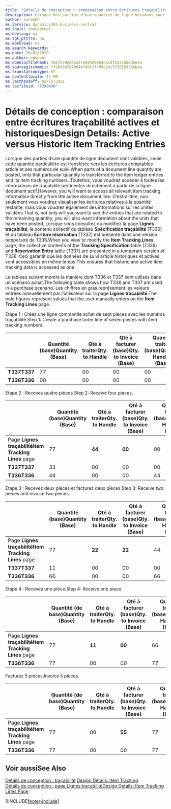```yaml
---
title: 'Détails de conception : comparaison entre écritures traçabilité actives et historiques | Microsoft Docs'
description: Lorsque des parties d’une quantité de ligne document sont validées, seule cette quantité particulière est transférée vers les écritures comptables article et ses numéros de suivi. Toutefois, vous voudrez accéder à toutes les informations de traçabilité pertinentes directement à partir de la ligne document actif. C’est-à-dire, non seulement vous voudrez visualiser les écritures relatives à la quantité restante, mais vous voudrez également des informations sur les unités validées. Lorsque vous consultez ou modifiez la page **Lignes traçabilité**, le contenu collectif du tableau **Spécification traçabilité** (T336) et du tableau **Écriture réservation** (T337) est présenté dans une version temporaire de T336. Ceci garantit que les données de suivi article historiques et actives sont accessibles en même temps.
author: SorenGP
ms.service: dynamics365-business-central
ms.topic: conceptual
ms.devlang: na
ms.tgt_pltfrm: na
ms.workload: na
ms.search.keywords: ''
ms.date: 10/01/2020
ms.author: edupont
ms.openlocfilehash: 7be7550e2ba337e8e4200b4cac6f5a75a80deeea
ms.sourcegitcommit: ff2b55b7e790447e0c1fcd5c2ec7f7610338ebaa
ms.translationtype: HT
ms.contentlocale: fr-FR
ms.lasthandoff: 02/15/2021
ms.locfileid: "5390098"
---
```

# <a name="design-details-active-versus-historic-item-tracking-entries"></a><span data-ttu-id="bcd07-107">Détails de conception : comparaison entre écritures traçabilité actives et historiques</span><span class="sxs-lookup"><span data-stu-id="bcd07-107">Design Details: Active versus Historic Item Tracking Entries</span></span>
<span data-ttu-id="bcd07-108">Lorsque des parties d’une quantité de ligne document sont validées, seule cette quantité particulière est transférée vers les écritures comptables article et ses numéros de suivi.</span><span class="sxs-lookup"><span data-stu-id="bcd07-108">When parts of a document line quantity are posted, only that particular quantity is transferred to the item ledger entries and its item tracking numbers.</span></span> <span data-ttu-id="bcd07-109">Toutefois, vous voudrez accéder à toutes les informations de traçabilité pertinentes directement à partir de la ligne document actif.</span><span class="sxs-lookup"><span data-stu-id="bcd07-109">However, you will want to access all relevant item tracking information directly from the active document line.</span></span> <span data-ttu-id="bcd07-110">C’est-à-dire, non seulement vous voudrez visualiser les écritures relatives à la quantité restante, mais vous voudrez également des informations sur les unités validées.</span><span class="sxs-lookup"><span data-stu-id="bcd07-110">That is, not only will you want to see the entries that are related to the remaining quantity, you will also want information about the units that have been posted.</span></span> <span data-ttu-id="bcd07-111">Lorsque vous consultez ou modifiez la page **Lignes traçabilité**, le contenu collectif du tableau **Spécification traçabilité** (T336) et du tableau **Écriture réservation** (T337) est présenté dans une version temporaire de T336.</span><span class="sxs-lookup"><span data-stu-id="bcd07-111">When you view or modify the **Item Tracking Lines** page, the collective contents of the **Tracking Specification** table (T336) and **Reservation Entry** table (T337) are presented in a temporary version of T336.</span></span> <span data-ttu-id="bcd07-112">Ceci garantit que les données de suivi article historiques et actives sont accessibles en même temps.</span><span class="sxs-lookup"><span data-stu-id="bcd07-112">This ensures that historic and active item tracking data is accessed as one.</span></span>  

 <span data-ttu-id="bcd07-113">Le tableau suivant montre la manière dont T336 et T337 sont utilisés dans un scénario achat.</span><span class="sxs-lookup"><span data-stu-id="bcd07-113">The following table shows how T336 and T337 are used in a purchase scenario.</span></span> <span data-ttu-id="bcd07-114">Les chiffres en gras représentent les valeurs entrées manuellement par l’utilisateur sur la page **Lignes traçabilité**.</span><span class="sxs-lookup"><span data-stu-id="bcd07-114">The bold figures represent values that the user manually enters on the **Item Tracking Lines** page.</span></span>  

 <span data-ttu-id="bcd07-115">Étape 1 : Créez une ligne commande achat de sept pièces avec les numéros traçabilité.</span><span class="sxs-lookup"><span data-stu-id="bcd07-115">Step 1: Create a purchase order line of seven pieces with item tracking numbers.</span></span>  

||<span data-ttu-id="bcd07-116">**Quantité (base)**</span><span class="sxs-lookup"><span data-stu-id="bcd07-116">**Quantity (Base)**</span></span>|<span data-ttu-id="bcd07-117">**Qté à traiter**</span><span class="sxs-lookup"><span data-stu-id="bcd07-117">**Qty. to Handle**</span></span>|<span data-ttu-id="bcd07-118">**Qté à facturer (base)**</span><span class="sxs-lookup"><span data-stu-id="bcd07-118">**Qty. to Invoice (Base)**</span></span>|<span data-ttu-id="bcd07-119">**Quantité traitée (base)**</span><span class="sxs-lookup"><span data-stu-id="bcd07-119">**Quantity Handled (Base)**</span></span>|<span data-ttu-id="bcd07-120">**Quantité facturée (base)**</span><span class="sxs-lookup"><span data-stu-id="bcd07-120">**Quantity Invoiced (Base)**</span></span>|  
|-|----------------------------------------------|--------------------------------------------|------------------------------------------------------|-------------------------------------------------------|--------------------------------------------------------|  
|<span data-ttu-id="bcd07-121">**T337**</span><span class="sxs-lookup"><span data-stu-id="bcd07-121">**T337**</span></span>|<span data-ttu-id="bcd07-122">7</span><span class="sxs-lookup"><span data-stu-id="bcd07-122">7</span></span>|<span data-ttu-id="bcd07-123">0</span><span class="sxs-lookup"><span data-stu-id="bcd07-123">0</span></span>|<span data-ttu-id="bcd07-124">0</span><span class="sxs-lookup"><span data-stu-id="bcd07-124">0</span></span>|<span data-ttu-id="bcd07-125">0</span><span class="sxs-lookup"><span data-stu-id="bcd07-125">0</span></span>|<span data-ttu-id="bcd07-126">0</span><span class="sxs-lookup"><span data-stu-id="bcd07-126">0</span></span>|  
|<span data-ttu-id="bcd07-127">**T336**</span><span class="sxs-lookup"><span data-stu-id="bcd07-127">**T336**</span></span>|<span data-ttu-id="bcd07-128">0</span><span class="sxs-lookup"><span data-stu-id="bcd07-128">0</span></span>|<span data-ttu-id="bcd07-129">0</span><span class="sxs-lookup"><span data-stu-id="bcd07-129">0</span></span>|<span data-ttu-id="bcd07-130">0</span><span class="sxs-lookup"><span data-stu-id="bcd07-130">0</span></span>|<span data-ttu-id="bcd07-131">0</span><span class="sxs-lookup"><span data-stu-id="bcd07-131">0</span></span>|<span data-ttu-id="bcd07-132">0</span><span class="sxs-lookup"><span data-stu-id="bcd07-132">0</span></span>|  

 <span data-ttu-id="bcd07-133">Étape 2 : Recevez quatre pièces.</span><span class="sxs-lookup"><span data-stu-id="bcd07-133">Step 2: Receive four pieces.</span></span>  

||<span data-ttu-id="bcd07-134">**Quantité (base)**</span><span class="sxs-lookup"><span data-stu-id="bcd07-134">**Quantity (Base)**</span></span>|<span data-ttu-id="bcd07-135">**Qté à traiter**</span><span class="sxs-lookup"><span data-stu-id="bcd07-135">**Qty. to Handle**</span></span>|<span data-ttu-id="bcd07-136">**Qté à facturer (base)**</span><span class="sxs-lookup"><span data-stu-id="bcd07-136">**Qty. to Invoice (Base)**</span></span>|<span data-ttu-id="bcd07-137">**Quantité traitée (base)**</span><span class="sxs-lookup"><span data-stu-id="bcd07-137">**Quantity Handled (Base)**</span></span>|<span data-ttu-id="bcd07-138">**Quantité facturée (base)**</span><span class="sxs-lookup"><span data-stu-id="bcd07-138">**Quantity Invoiced (Base)**</span></span>|  
|-|----------------------------------------------|--------------------------------------------|------------------------------------------------------|-------------------------------------------------------|--------------------------------------------------------|  
|<span data-ttu-id="bcd07-139">Page **Lignes traçabilité**</span><span class="sxs-lookup"><span data-stu-id="bcd07-139">**Item Tracking Lines** page</span></span>|<span data-ttu-id="bcd07-140">7</span><span class="sxs-lookup"><span data-stu-id="bcd07-140">7</span></span>|<span data-ttu-id="bcd07-141">**4**</span><span class="sxs-lookup"><span data-stu-id="bcd07-141">**4**</span></span>|<span data-ttu-id="bcd07-142">**0**</span><span class="sxs-lookup"><span data-stu-id="bcd07-142">**0**</span></span>|<span data-ttu-id="bcd07-143">0</span><span class="sxs-lookup"><span data-stu-id="bcd07-143">0</span></span>|<span data-ttu-id="bcd07-144">0</span><span class="sxs-lookup"><span data-stu-id="bcd07-144">0</span></span>|  
|<span data-ttu-id="bcd07-145">**T337**</span><span class="sxs-lookup"><span data-stu-id="bcd07-145">**T337**</span></span>|<span data-ttu-id="bcd07-146">3</span><span class="sxs-lookup"><span data-stu-id="bcd07-146">3</span></span>|<span data-ttu-id="bcd07-147">0</span><span class="sxs-lookup"><span data-stu-id="bcd07-147">0</span></span>|<span data-ttu-id="bcd07-148">0</span><span class="sxs-lookup"><span data-stu-id="bcd07-148">0</span></span>|<span data-ttu-id="bcd07-149">0</span><span class="sxs-lookup"><span data-stu-id="bcd07-149">0</span></span>|<span data-ttu-id="bcd07-150">0</span><span class="sxs-lookup"><span data-stu-id="bcd07-150">0</span></span>|  
|<span data-ttu-id="bcd07-151">**T336**</span><span class="sxs-lookup"><span data-stu-id="bcd07-151">**T336**</span></span>|<span data-ttu-id="bcd07-152">4</span><span class="sxs-lookup"><span data-stu-id="bcd07-152">4</span></span>|<span data-ttu-id="bcd07-153">0</span><span class="sxs-lookup"><span data-stu-id="bcd07-153">0</span></span>|<span data-ttu-id="bcd07-154">0</span><span class="sxs-lookup"><span data-stu-id="bcd07-154">0</span></span>|<span data-ttu-id="bcd07-155">4</span><span class="sxs-lookup"><span data-stu-id="bcd07-155">4</span></span>|<span data-ttu-id="bcd07-156">0</span><span class="sxs-lookup"><span data-stu-id="bcd07-156">0</span></span>|  

 <span data-ttu-id="bcd07-157">Étape 3 : Recevez deux pièces et facturez deux pièces.</span><span class="sxs-lookup"><span data-stu-id="bcd07-157">Step 3: Receive two pieces and invoice two pieces.</span></span>  

||<span data-ttu-id="bcd07-158">**Quantité (base)**</span><span class="sxs-lookup"><span data-stu-id="bcd07-158">**Quantity (Base)**</span></span>|<span data-ttu-id="bcd07-159">**Qté à traiter**</span><span class="sxs-lookup"><span data-stu-id="bcd07-159">**Qty. to Handle**</span></span>|<span data-ttu-id="bcd07-160">**Qté à facturer (base)**</span><span class="sxs-lookup"><span data-stu-id="bcd07-160">**Qty. to Invoice (Base)**</span></span>|<span data-ttu-id="bcd07-161">**Quantité traitée (base)**</span><span class="sxs-lookup"><span data-stu-id="bcd07-161">**Quantity Handled (Base)**</span></span>|<span data-ttu-id="bcd07-162">**Quantité facturée (base)**</span><span class="sxs-lookup"><span data-stu-id="bcd07-162">**Quantity Invoiced (Base)**</span></span>|  
|-|----------------------------------------------|--------------------------------------------|------------------------------------------------------|-------------------------------------------------------|--------------------------------------------------------|  
|<span data-ttu-id="bcd07-163">Page **Lignes traçabilité**</span><span class="sxs-lookup"><span data-stu-id="bcd07-163">**Item Tracking Lines** page</span></span>|<span data-ttu-id="bcd07-164">7</span><span class="sxs-lookup"><span data-stu-id="bcd07-164">7</span></span>|<span data-ttu-id="bcd07-165">**2**</span><span class="sxs-lookup"><span data-stu-id="bcd07-165">**2**</span></span>|<span data-ttu-id="bcd07-166">**2**</span><span class="sxs-lookup"><span data-stu-id="bcd07-166">**2**</span></span>|<span data-ttu-id="bcd07-167">4</span><span class="sxs-lookup"><span data-stu-id="bcd07-167">4</span></span>|<span data-ttu-id="bcd07-168">0</span><span class="sxs-lookup"><span data-stu-id="bcd07-168">0</span></span>|  
|<span data-ttu-id="bcd07-169">**T337**</span><span class="sxs-lookup"><span data-stu-id="bcd07-169">**T337**</span></span>|<span data-ttu-id="bcd07-170">1</span><span class="sxs-lookup"><span data-stu-id="bcd07-170">1</span></span>|<span data-ttu-id="bcd07-171">0</span><span class="sxs-lookup"><span data-stu-id="bcd07-171">0</span></span>|<span data-ttu-id="bcd07-172">0</span><span class="sxs-lookup"><span data-stu-id="bcd07-172">0</span></span>|<span data-ttu-id="bcd07-173">0</span><span class="sxs-lookup"><span data-stu-id="bcd07-173">0</span></span>|<span data-ttu-id="bcd07-174">0</span><span class="sxs-lookup"><span data-stu-id="bcd07-174">0</span></span>|  
|<span data-ttu-id="bcd07-175">**T336**</span><span class="sxs-lookup"><span data-stu-id="bcd07-175">**T336**</span></span>|<span data-ttu-id="bcd07-176">6</span><span class="sxs-lookup"><span data-stu-id="bcd07-176">6</span></span>|<span data-ttu-id="bcd07-177">0</span><span class="sxs-lookup"><span data-stu-id="bcd07-177">0</span></span>|<span data-ttu-id="bcd07-178">0</span><span class="sxs-lookup"><span data-stu-id="bcd07-178">0</span></span>|<span data-ttu-id="bcd07-179">6</span><span class="sxs-lookup"><span data-stu-id="bcd07-179">6</span></span>|<span data-ttu-id="bcd07-180">2</span><span class="sxs-lookup"><span data-stu-id="bcd07-180">2</span></span>|  

 <span data-ttu-id="bcd07-181">Étape 4 : Recevez une pièce.</span><span class="sxs-lookup"><span data-stu-id="bcd07-181">Step 4: Receive one piece.</span></span>  

||<span data-ttu-id="bcd07-182">**Quantité (de base)**</span><span class="sxs-lookup"><span data-stu-id="bcd07-182">**Quantity (Base)**</span></span>|<span data-ttu-id="bcd07-183">**Qté à traiter**</span><span class="sxs-lookup"><span data-stu-id="bcd07-183">**Qty. to Handle**</span></span>|<span data-ttu-id="bcd07-184">**Qté à facturer (base)**</span><span class="sxs-lookup"><span data-stu-id="bcd07-184">**Qty. to Invoice (Base)**</span></span>|<span data-ttu-id="bcd07-185">**Quantité traitée (base)**</span><span class="sxs-lookup"><span data-stu-id="bcd07-185">**Quantity Handled (Base)**</span></span>|<span data-ttu-id="bcd07-186">**Quantité facturée (base)**</span><span class="sxs-lookup"><span data-stu-id="bcd07-186">**Quantity Invoiced (Base)**</span></span>|  
|-|----------------------------------------------|--------------------------------------------|------------------------------------------------------|-------------------------------------------------------|--------------------------------------------------------|  
|<span data-ttu-id="bcd07-187">Page **Lignes traçabilité**</span><span class="sxs-lookup"><span data-stu-id="bcd07-187">**Item Tracking Lines** page</span></span>|<span data-ttu-id="bcd07-188">7</span><span class="sxs-lookup"><span data-stu-id="bcd07-188">7</span></span>|<span data-ttu-id="bcd07-189">**1**</span><span class="sxs-lookup"><span data-stu-id="bcd07-189">**1**</span></span>|<span data-ttu-id="bcd07-190">**0**</span><span class="sxs-lookup"><span data-stu-id="bcd07-190">**0**</span></span>|<span data-ttu-id="bcd07-191">6</span><span class="sxs-lookup"><span data-stu-id="bcd07-191">6</span></span>|<span data-ttu-id="bcd07-192">2</span><span class="sxs-lookup"><span data-stu-id="bcd07-192">2</span></span>|  
|<span data-ttu-id="bcd07-193">**T336**</span><span class="sxs-lookup"><span data-stu-id="bcd07-193">**T336**</span></span>|<span data-ttu-id="bcd07-194">7</span><span class="sxs-lookup"><span data-stu-id="bcd07-194">7</span></span>|<span data-ttu-id="bcd07-195">0</span><span class="sxs-lookup"><span data-stu-id="bcd07-195">0</span></span>|<span data-ttu-id="bcd07-196">0</span><span class="sxs-lookup"><span data-stu-id="bcd07-196">0</span></span>|<span data-ttu-id="bcd07-197">7</span><span class="sxs-lookup"><span data-stu-id="bcd07-197">7</span></span>|<span data-ttu-id="bcd07-198">2</span><span class="sxs-lookup"><span data-stu-id="bcd07-198">2</span></span>|  

 <span data-ttu-id="bcd07-199">Facturez 5 pièces.</span><span class="sxs-lookup"><span data-stu-id="bcd07-199">Invoice 5 pieces.</span></span>  

||<span data-ttu-id="bcd07-200">**Quantité (de base)**</span><span class="sxs-lookup"><span data-stu-id="bcd07-200">**Quantity (Base)**</span></span>|<span data-ttu-id="bcd07-201">**Qté à traiter**</span><span class="sxs-lookup"><span data-stu-id="bcd07-201">**Qty. to Handle**</span></span>|<span data-ttu-id="bcd07-202">**Qté à facturer (base)**</span><span class="sxs-lookup"><span data-stu-id="bcd07-202">**Qty. to Invoice (Base)**</span></span>|<span data-ttu-id="bcd07-203">**Quantité traitée (base)**</span><span class="sxs-lookup"><span data-stu-id="bcd07-203">**Quantity Handled (Base)**</span></span>|<span data-ttu-id="bcd07-204">**Quantité facturée (base)**</span><span class="sxs-lookup"><span data-stu-id="bcd07-204">**Quantity Invoiced (Base)**</span></span>|  
|-|----------------------------------------------|--------------------------------------------|------------------------------------------------------|-------------------------------------------------------|--------------------------------------------------------|  
|<span data-ttu-id="bcd07-205">Page **Lignes traçabilité**</span><span class="sxs-lookup"><span data-stu-id="bcd07-205">**Item Tracking Lines** page</span></span>|<span data-ttu-id="bcd07-206">7</span><span class="sxs-lookup"><span data-stu-id="bcd07-206">7</span></span>|<span data-ttu-id="bcd07-207">0</span><span class="sxs-lookup"><span data-stu-id="bcd07-207">0</span></span>|<span data-ttu-id="bcd07-208">**5**</span><span class="sxs-lookup"><span data-stu-id="bcd07-208">**5**</span></span>|<span data-ttu-id="bcd07-209">7</span><span class="sxs-lookup"><span data-stu-id="bcd07-209">7</span></span>|<span data-ttu-id="bcd07-210">2</span><span class="sxs-lookup"><span data-stu-id="bcd07-210">2</span></span>|  
|<span data-ttu-id="bcd07-211">**T336**</span><span class="sxs-lookup"><span data-stu-id="bcd07-211">**T336**</span></span>|<span data-ttu-id="bcd07-212">7</span><span class="sxs-lookup"><span data-stu-id="bcd07-212">7</span></span>|<span data-ttu-id="bcd07-213">0</span><span class="sxs-lookup"><span data-stu-id="bcd07-213">0</span></span>|<span data-ttu-id="bcd07-214">0</span><span class="sxs-lookup"><span data-stu-id="bcd07-214">0</span></span>|<span data-ttu-id="bcd07-215">7</span><span class="sxs-lookup"><span data-stu-id="bcd07-215">7</span></span>|<span data-ttu-id="bcd07-216">7</span><span class="sxs-lookup"><span data-stu-id="bcd07-216">7</span></span>|  

## <a name="see-also"></a><span data-ttu-id="bcd07-217">Voir aussi</span><span class="sxs-lookup"><span data-stu-id="bcd07-217">See Also</span></span>  
 <span data-ttu-id="bcd07-218">[Détails de conception : traçabilité](design-details-item-tracking.md) </span><span class="sxs-lookup"><span data-stu-id="bcd07-218">[Design Details: Item Tracking](design-details-item-tracking.md) </span></span>  
 [<span data-ttu-id="bcd07-219">Détails de conception : page Lignes traçabilité</span><span class="sxs-lookup"><span data-stu-id="bcd07-219">Design Details: Item Tracking Lines Page</span></span>](design-details-item-tracking-lines-window.md)


[!INCLUDE[footer-include](includes/footer-banner.md)]